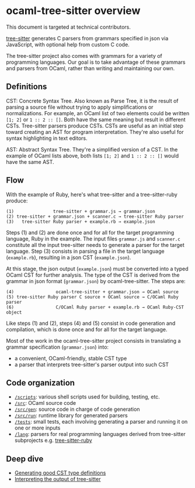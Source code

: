 ocaml-tree-sitter overview
==

This document is targeted at technical contributors.

[tree-sitter](https://tree-sitter.github.io/tree-sitter/) generates C
parsers from grammars specified in json via JavaScript, with optional
help from custom C code.

The tree-sitter project also comes with grammars for a variety of
programming languages. Our goal is to take advantage of these
grammars and parsers from OCaml, rather than writing and
maintaining our own.

Definitions
--

CST: Concrete Syntax Tree. Also known as Parse Tree, it is the
     result of parsing a source file without trying to apply
     simplifications or normalizations. For example, an OCaml list of
     two elements could be written `[1; 2]` or `1 :: 2 :: []`. Both
     have the same meaning but result in different CSTs. Tree-sitter
     parsers produce CSTs. CSTs are useful as an initial step toward
     creating an AST for program interpretation. They're also useful
     for syntax highlighting in text editors.

AST: Abstract Syntax Tree. They're a simplified version of a CST.
     In the example of OCaml lists above, both lists `[1; 2]` and
     `1 :: 2 :: []` would have the same AST.

Flow
--

With the example of Ruby, here's what tree-sitter and a
tree-sitter-ruby produce:

```
(1)               tree-sitter + grammar.js → grammar.json
(2) tree-sitter + grammar.json + scanner.c → tree-sitter Ruby parser
(3)   tree-sitter Ruby parser + example.rb → example.json
```

Steps (1) and (2) are done once and for all for the target programming
language, Ruby in the example. The input files `grammar.js` and `scanner.c`
constitute all the input tree-sitter needs to generate a parser for
the target language. Step (3) consists in parsing a file in
the target language (`example.rb`), resulting in a json CST
(`example.json`).

At this stage, the json output (`example.json`) must be converted into
a typed OCaml CST for further analysis. The type of the CST is derived
from the grammar in json format (`grammar.json`) by ocaml-tree-sitter. The
steps are:

```
(4)                ocaml-tree-sitter + grammar.json → OCaml source
(5) tree-sitter Ruby parser C source + OCaml source → C/OCaml Ruby parser
(6)                C/OCaml Ruby parser + example.rb → OCaml Ruby-CST object
```

Like steps (1) and (2), steps (4) and (5) consist in code generation
and compilation, which is done once and for all for the target
language.

Most of the work in the ocaml-tree-sitter project consists in translating a
grammar specification (`grammar.json`) into:

* a convenient, OCaml-friendly, stable CST type
* a parser that interprets tree-sitter's parser output into such CST

Code organization
--

* [`/scripts`](../scripts): various shell scripts used for building,
  testing, etc.
* [`/src`](../src): OCaml source code
* [`/src/gen`](../src/gen): source code in charge of code generation
* [`/src/run`](../src/run): runtime library for generated parsers
* [`/tests`](../src/tests): small tests, each involving generating a
  parser and running it on one or more inputs
* [`/lang`](../lang): parsers for real programming languages derived from
  tree-sitter subprojects e.g.
  [tree-sitter-ruby](https://github.com/tree-sitter/tree-sitter-ruby)

Deep dive
--

* [Generating good CST type definitions](cst.md)
* [Interpreting the output of tree-sitter](parsing.md)
